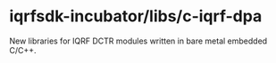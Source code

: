 # iqrfsdk-incubator/libs/c-iqrf-dpa
New libraries for IQRF DCTR modules written in bare metal embedded C/C++.

